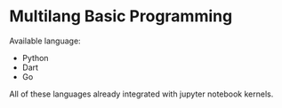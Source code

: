 # Multilang Basic Programming

Available language:
- Python
- Dart
- Go

All of these languages already integrated with jupyter notebook kernels.